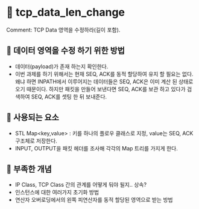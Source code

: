 # :speech_balloon: tcp_data_len_change

Comment: TCP Data 영역을 수정하라(길이 포함).

## :green_book: 데이터 영역을 수정 하기 위한 방법
- 데이터(payload)가 존재 하는지 확인한다.
- 이번 과제를 하기 위해서는 현재 SEQ, ACK를 동적 할당하여 유지 할 필요는 없다.
왜냐 하면 INPATH에서 이루어지는 데이터들은 SEQ, ACK은 이미 계산 된 상태로 오기 때문이다.
하지만 패킷을 만들어 보낸다면 SEQ, ACK를 보관 하고 있다가 검색하여 SEQ, ACK를 셋팅 한 뒤 보내준다.

## :green_book: 사용되는 요소

- STL Map<key,value> : 키를 하나의 플로우 클래스로 지정, value는 SEQ, ACK 구조체로 저장한다.
- INPUT, OUTPUT을 패킷 헤더를 조사해 각각의 Map 트리를 가지게 한다.

## :green_book: 부족한 개념

- IP Class, TCP Class 간의 관계를 어떻게 둬야 될지.. 상속?
- 인스턴스에 대한 여러가지 초기화 방법
- 연산자 오버로딩에서의 왼쪽 피연산자를 동적 할당된 영역으로 받는 방법
